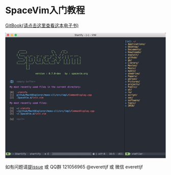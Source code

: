 # SpaceVim入门教程

[GitBook(请点击这里查看这本电子书)](https://www.gitbook.com/book/everettjf/spacevimtutorial)


![](media/15160264747744.jpg)


如有问题请[提issue](https://github.com/everettjf/SpaceVimTutorial/issues/new) 或 QQ群 121056965 @everettjf 或 微信 everettjf

